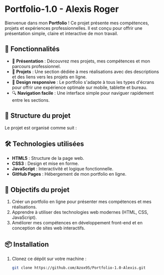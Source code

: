 # Portfolio-1.0 - Alexis Roger

Bienvenue dans mon **Portfolio** ! Ce projet présente mes compétences, projets et expériences professionnelles. Il est conçu pour offrir une présentation simple, claire et interactive de mon travail.

## 🚀 Fonctionnalités

- 🌟 **Présentation** : Découvrez mes projets, mes compétences et mon parcours professionnel.
- 📂 **Projets** : Une section dédiée à mes réalisations avec des descriptions et des liens vers les projets en ligne.
- 🎨 **Design responsive** : Le portfolio s'adapte à tous les types d'écrans pour offrir une expérience optimale sur mobile, tablette et bureau.
- 🔍 **Navigation facile** : Une interface simple pour naviguer rapidement entre les sections.

## 📂 Structure du projet

Le projet est organisé comme suit :

## 🛠️ Technologies utilisées

- **HTML5** : Structure de la page web.
- **CSS3** : Design et mise en forme.
- **JavaScript** : Interactivité et logique fonctionnelle.
- **GitHub Pages** : Hébergement de mon portfolio en ligne.

## 🎯 Objectifs du projet

1. Créer un portfolio en ligne pour présenter mes compétences et mes réalisations.
2. Apprendre à utiliser des technologies web modernes (HTML, CSS, JavaScript).
3. Améliorer mes compétences en développement front-end et en conception de sites web interactifs.

## 📦 Installation

1. Clonez ce dépôt sur votre machine :
   ```bash
   git clone https://github.com/Azox95/Portfolio-1.0-Alexis.git
